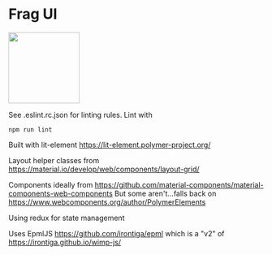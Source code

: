 # Frag UI 
<img src="http://www.browserstack.com/images/layout/browserstack-logo-600x315.png" width="140"/>

See .eslint.rc.json for linting rules. Lint with
```
npm run lint
```

Built with lit-element https://lit-element.polymer-project.org/

Layout helper classes from https://material.io/develop/web/components/layout-grid/

Components ideally from https://github.com/material-components/material-components-web-components
But some aren't...falls back on https://www.webcomponents.org/author/PolymerElements

Using redux for state management

Uses EpmlJS https://github.com/irontiga/epml which is a "v2" of https://irontiga.github.io/wimp-js/
